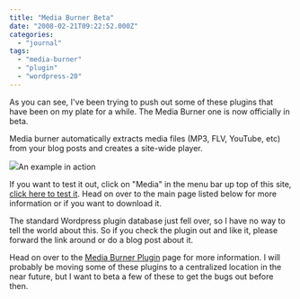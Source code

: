 ```yaml
---
title: "Media Burner Beta"
date: "2008-02-21T09:22:52.000Z"
categories: 
  - "journal"
tags: 
  - "media-burner"
  - "plugin"
  - "wordpress-20"
---
```


As you can see, I've been trying to push out some of these plugins that have been on my plate for a while. The Media Burner one is now officially in beta.

Media burner automatically extracts media files (MP3, FLV, YouTube, etc) from your blog posts and creates a site-wide player.

![](http://farm3.static.flickr.com/2275/2238142823_8e6650bf19.jpg?v=0)An example in action

If you want to test it out, click on "Media" in the menu bar up top of this site, [click here to test it](#). Head on over to the main page listed below for more information or if you want to download it.

The standard Wordpress plugin database just fell over, so I have no way to tell the world about this. So if you check the plugin out and like it, please forward the link around or do a blog post about it.

Head on over to the [Media Burner Plugin](http://www.migratorynerd.com/media-burner-media-plugin-for-wordpress/) page for more information. I will probably be moving some of these plugins to a centralized location in the near future, but I want to beta a few of these to get the bugs out before then.
